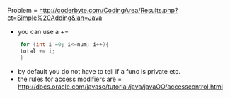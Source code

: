 Problem = http://coderbyte.com/CodingArea/Results.php?ct=Simple%20Adding&lan=Java

* you can use a +=
```java
    for (int i =0; i<=num; i++){
    total += i;
    }
```

* by default you do not have to tell if a func is private etc.
* the rules for access modifiers are = http://docs.oracle.com/javase/tutorial/java/javaOO/accesscontrol.html
